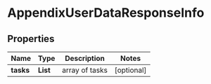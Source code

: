 # AppendixUserDataResponseInfo


## Properties

| Name | Type | Description | Notes |
|------------ | ------------- | ------------- | -------------|
**tasks** | **List<AppendixUserDataTaskInfo>** | array of tasks |[optional]|